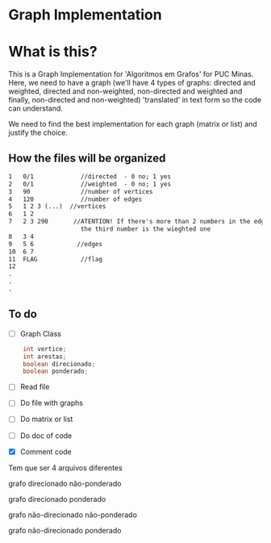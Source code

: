 # Graph Implementation

# What is this?
This is a Graph Implementation for 'Algoritmos em Grafos' for PUC Minas. Here, we need to have a graph (we'll have 4 types of graphs: directed and weighted, directed and non-weighted, non-directed and weighted and finally, non-directed and non-weighted) 'translated' in text form so the code can understand.

We need to find the best implementation for each graph (matrix or list) and justify the choice.

## How the files will be organized
```txt
1	0/1				//directed	- 0 no; 1 yes
2	0/1				//weighted 	- 0 no; 1 yes
3	90 				//number of vertices
4	120				//number of edges
5	1 2 3 (...)  //vertices
6	1 2
7	2 3 290       //ATENTION! If there's more than 2 numbers in the edge line, it means that 
                    the third number is the wieghted one
8	3 4
9	5 6            //edges
10	6 7
11	FLAG			//flag
12
.
.
.

```

## To do
- [ ] Graph Class
```java
    int vertice;
    int arestas;
    boolean direcionado;
    boolean ponderado;
```
- [ ] Read file
- [ ] Do file with graphs
- [ ] Do matrix or list

- [ ] Do doc of code
- [x] Comment code

Tem que ser 4 arquivos diferentes

grafo direcionado não-ponderado

grafo direcionado ponderado

grafo não-direcionado não-ponderado

grafo não-direcionado ponderado





